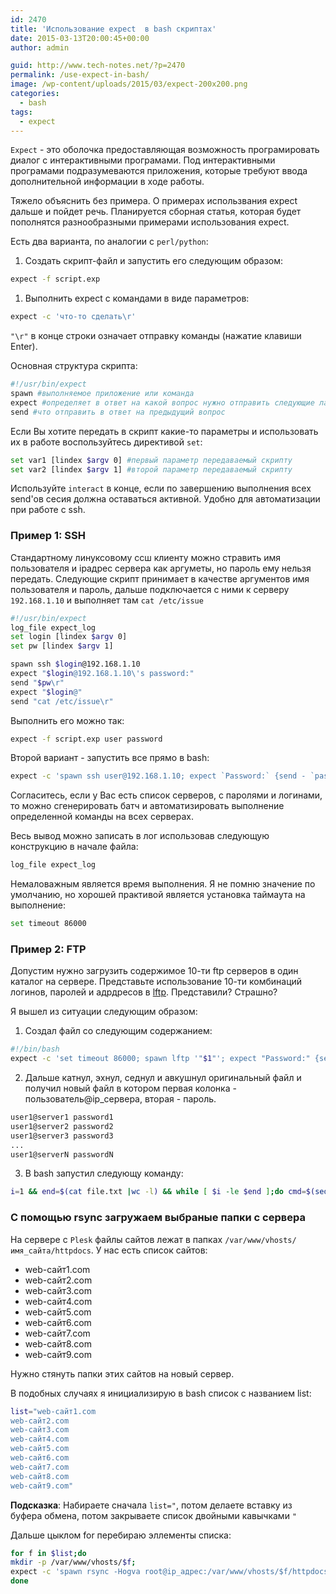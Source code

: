 ```yaml
---
id: 2470
title: 'Использование expect  в bash скриптах'
date: 2015-03-13T20:00:45+00:00
author: admin

guid: http://www.tech-notes.net/?p=2470
permalink: /use-expect-in-bash/
image: /wp-content/uploads/2015/03/expect-200x200.png
categories:
  - bash
tags:
  - expect
---
```

`Expect` - это оболочка предоставляющая возможность програмировать диалог с интерактивными програмами. Под интерактивными програмами подразумеваются приложения, которые требуют ввода дополнительной информации в ходе работы.

Тяжело объяснить без примера. О примерах использвания expect дальше и пойдет речь. Планируется сборная статья, которая будет пополнятся разнообразными примерами использования expect.

Есть два варианта, по аналогии с `perl/python`:
1. Создать скрипт-файл и запустить его следующим образом:  
```bash
expect -f script.exp
```
1. Выполнить expect с командами в виде параметров:  
```bash
expect -c 'что-то сделать\r'
```

`"\r"` в конце строки означает отправку команды (нажатие клавиши Enter).

Основная структура скрипта:

```bash
#!/usr/bin/expect
spawn #выполняемое приложение или команда
expect #определяет в ответ на какой вопрос нужно отправить следующие ланные
send #что отправить в ответ на предыдущий вопрос
```


Если Вы хотите передать в скрипт какие-то параметры и использовать их в работе воспользуйтесь директивой `set`:

```bash
set var1 [lindex $argv 0] #первый параметр передаваемый скрипту
set var2 [lindex $argv 1] #второй параметр передаваемый скрипту
```


Используйте `interact` в конце, если по завершению выполнения всех send'ов сесия должна оставаться активной. Удобно для автоматизации при работе с ssh.

### Пример 1: SSH

Стандартному линуксовому ссш клиенту можно стравить имя пользователя и ipадрес сервера как аргуметы, но пароль ему нельзя передать. Следующие скрипт принимает в качестве аргументов имя пользователя и пароль, дальше подключается с ними к серверу `192.168.1.10` и выполняет там `cat /etc/issue`

```bash
#!/usr/bin/expect
log_file expect_log
set login [lindex $argv 0]
set pw [lindex $argv 1]

spawn ssh $login@192.168.1.10
expect "$login@192.168.1.10\'s password:"
send "$pw\r"
expect "$login@"
send "cat /etc/issue\r"
```


Выполнить его можно так:
```bash
expect -f script.exp user password
```

Второй вариант - запустить все прямо в bash:

```bash
expect -c 'spawn ssh user@192.168.1.10; expect `Password:` {send - `password\r`}; expect `user@` {send `cat /etc/issue\r`};'
```

Согласитесь, если у Вас есть список серверов, с паролями и логинами, то можно сгенерировать батч и автоматизировать выполнение определенной команды на всех серверах.

Весь вывод можно записать в лог использовав следующую конструкцию в начале файла:

```bash
log_file expect_log
```


Немаловажным является время выполнения. Я не помню значение по умолчанию, но хорошей практивой является установка таймаута на выполнение:

```bash
set timeout 86000
```


<center>
  <div id="gads">
  </div>
</center>

### Пример 2: FTP

Допустим нужно загрузить содержимое 10-ти ftp серверов в один каталог на сервере. Представьте использование 10-ти комбинаций логинов, паролей и адрдресов в [lftp](/use-lftp-for-file-exchange/). Представили? Страшно?

Я вышел из ситуации следующим образом:

1. Создал файл со следующим содержанием:

```bash
#!/bin/bash
expect -c 'set timeout 86000; spawn lftp '"$1"'; expect "Password:" {send -- "'"$2"'\r"}; expect ">" {send "mirror -c --parallel=10\r"}; expect "/>" {send "exit\r"};'
```

2. Дальше катнул, эхнул, седнул и авкушнул оригинальный файл и получил новый файл в котором первая колонка - пользователь@ip_сервера, вторая - пароль.

```bash
user1@server1 password1  
user1@server2 password2  
user1@server3 password3  
...  
user1@serverN passwordN
```

3. В bash запустил следующу команду:

```bash
i=1 && end=$(cat file.txt |wc -l) && while [ $i -le $end ];do cmd=$(sed -n `$i`p file.txt |awk '{print $1}'); pwd=$(sed -n `$i`p file.txt |awk '{print $2}'); bash get_src $cmd $pwd; let `i = $i + 1`;done
```

### С помощью rsync загружаем выбраные папки с сервера

На сервере с `Plesk` файлы сайтов лежат в папках `/var/www/vhosts/имя_сайта/httpdocs`.
У нас есть список сайтов:
  * web-сайт1.com
  * web-сайт2.com
  * web-сайт3.com
  * web-сайт4.com
  * web-сайт5.com
  * web-сайт6.com
  * web-сайт7.com
  * web-сайт8.com
  * web-сайт9.com

Нужно стянуть папки этих сайтов на новый сервер.

В подобных случаях я инициализирую в bash список с названием list:

```bash
list="web-сайт1.com  
web-сайт2.com  
web-сайт3.com  
web-сайт4.com  
web-сайт5.com  
web-сайт6.com  
web-сайт7.com  
web-сайт8.com  
web-сайт9.com"
```

**Подсказка**: Набираете сначала `list="`, потом делаете вставку из буфера обмена, потом закрываете список двойными кавычками `"`

Дальше цыклом for перебираю эллементы списка:

```bash
for f in $list;do  
mkdir -p /var/www/vhosts/$f;  
expect -c 'spawn rsync -Hogva root@ip_адрес:/var/www/vhosts/$f/httpdocs /var/www/vhosts/$f/; expect `password:` {send - `пароль\r`};interact';  
done
```
